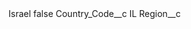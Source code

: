 <?xml version="1.0" encoding="UTF-8"?>
<CustomMetadata xmlns="http://soap.sforce.com/2006/04/metadata" xmlns:xsi="http://www.w3.org/2001/XMLSchema-instance" xmlns:xsd="http://www.w3.org/2001/XMLSchema">
    <label>Israel</label>
    <protected>false</protected>
    <values>
        <field>Country_Code__c</field>
        <value xsi:type="xsd:string">IL</value>
    </values>
    <values>
        <field>Region__c</field>
        <value xsi:nil="true"/>
    </values>
</CustomMetadata>
